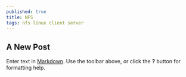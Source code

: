 ```yaml
---
published: true
title: NFS
tags: nfs linux client server
---
```

## A New Post

Enter text in [Markdown](http://daringfireball.net/projects/markdown/). Use the toolbar above, or click the **?** button for formatting help.
